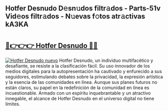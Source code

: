 ## Hotfer Desnudo D𝚎sn𝚞dos filtr𝚊dos - Parts-51v Vid𝚎os filtr𝚊dos - N𝚞evas f𝚘tos atr𝚊ctivas kA3KA

# <h2><a href="http://mb5uqc8.tromn.icu/?c=Hotfer+Desnudo">🔗👉👉👉 Hotfer Desnudo 🔗🔗</a></h2>

[![Hotfer Desnudo nuevo](https://i.imgur.com/pEAQMta.gif)](http://mb5uqc8.tromn.icu/?c=Hotfer+Desnudo)
Hotfer Desnudo, un individuo multifacético y desafiante, se resiste a la clasificación fácil. Su uso innovador de los medios digitales para la autopresentación ha cautivado y enfurecido a sus seguidores, estimulando debates sobre la privacidad, la expresión artística y la esencia de las comunidades en línea. Aunque sus planes futuros no están claros, su papel en la redefinición de la comunidad en línea es incuestionable. Armado con un espíritu inquebrantable y un atractivo innegable, el alcance de Hotfer Desnudo en el universo digital no tiene límites.
